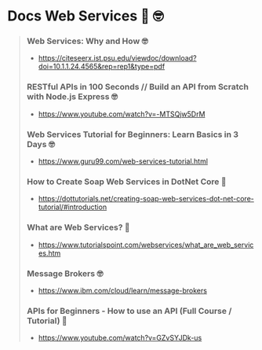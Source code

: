 # Docs Web Services :disguised_face: :nerd_face:

> ### Web Services: Why and How :nerd_face:
> - https://citeseerx.ist.psu.edu/viewdoc/download?doi=10.1.1.24.4565&rep=rep1&type=pdf
> ### RESTful APIs in 100 Seconds // Build an API from Scratch with Node.js Express :nerd_face:
> - https://www.youtube.com/watch?v=-MTSQjw5DrM
> ### Web Services Tutorial for Beginners: Learn Basics in 3 Days :nerd_face:
> - https://www.guru99.com/web-services-tutorial.html
> ### How to Create Soap Web Services in DotNet Core :disguised_face:
> - https://dottutorials.net/creating-soap-web-services-dot-net-core-tutorial/#introduction
> ### What are Web Services? :disguised_face:
> - https://www.tutorialspoint.com/webservices/what_are_web_services.htm
> ### Message Brokers :nerd_face:
> - https://www.ibm.com/cloud/learn/message-brokers
> ### APIs for Beginners - How to use an API (Full Course / Tutorial) :disguised_face: 
> - https://www.youtube.com/watch?v=GZvSYJDk-us

<!--

**Here are some ideas to get you started:**

🙋‍♀️ A short introduction - what is your organization all about?
🌈 Contribution guidelines - how can the community get involved?
👩‍💻 Useful resources - where can the community find your docs? Is there anything else the community should know?
🍿 Fun facts - what does your team eat for breakfast?
🧙 Remember, you can do mighty things with the power of [Markdown](https://docs.github.com/github/writing-on-github/getting-started-with-writing-and-formatting-on-github/basic-writing-and-formatting-syntax)
-->
